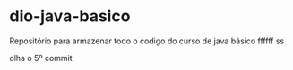 # dio-java-basico
Repositório para armazenar todo o codigo do curso de java básico
ffffff   ss

olha o 5º commit